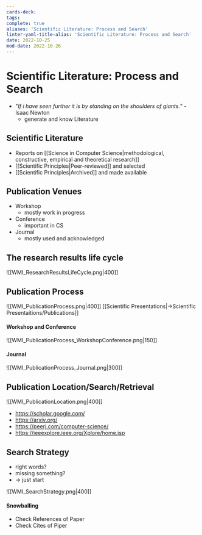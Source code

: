 ```yaml
---
cards-deck: 
tags: 
complete: true
aliases: 'Scientific Literature: Process and Search'
linter-yaml-title-alias: 'Scientific Literature: Process and Search'
date: 2022-10-25
mod-date: 2022-10-26
---
```

# Scientific Literature: Process and Search
- "*If i have seen further it is by standing on the shoulders of giants.*" - Isaac Newton
	- generate and know Literature

## Scientific Literature
- Reports on [[Science in Computer Science|methodological, constructive, empirical and theoretical research]]
- [[Scientific Principles|Peer-reviewed]] and selected
- [[Scientific Principles|Archived]] and made available

## Publication Venues
- Workshop
	- mostly work in progress
- Conference
	- important in CS
- Journal
	- mostly used and acknowledged

## The research results life cycle
![[WMI_ResearchResultsLifeCycle.png|400]]

## Publication Process
![[WMI_PublicationProcess.png|400]]
[[Scientific Presentations|->Scientific Presentaitions/Publications]]

#### Workshop and Conference
![[WMI_PublicationProcess_WorkshopConference.png|150]]

#### Journal
![[WMI_PublicationProcess_Journal.png|300]]

## Publication Location/Search/Retrieval
![[WMI_PublicationLocation.png|400]]
- https://scholar.google.com/
- https://arxiv.org/
- https://peerj.com/computer-science/
- https://ieeexplore.ieee.org/Xplore/home.jsp

## Search Strategy
- right words?
- missing something?
- -> just start

![[WMI_SearchStrategy.png|400]]
#### Snowballing
- Check References of Paper
- Check Cites of Piper

